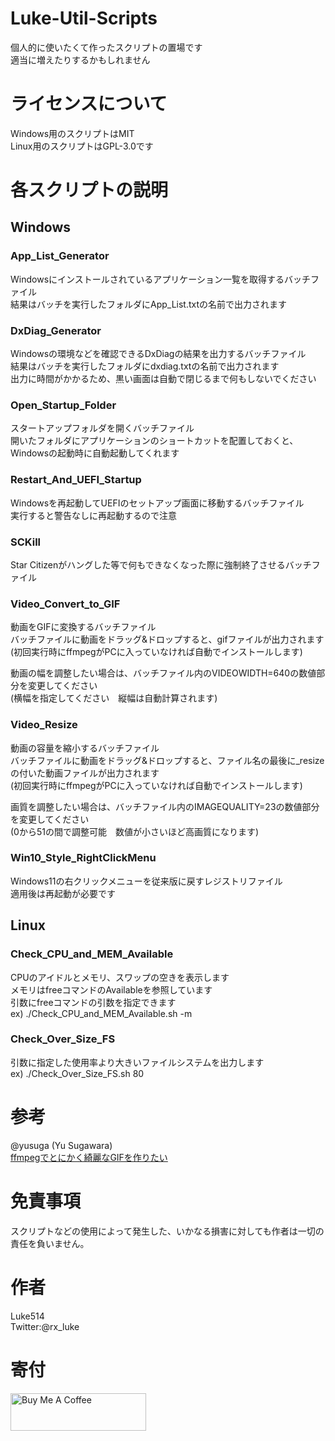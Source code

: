 # Luke-Util-Scripts
個人的に使いたくて作ったスクリプトの置場です  
適当に増えたりするかもしれません  

# ライセンスについて
Windows用のスクリプトはMIT  
Linux用のスクリプトはGPL-3.0です

# 各スクリプトの説明
## Windows
### App_List_Generator
Windowsにインストールされているアプリケーション一覧を取得するバッチファイル  
結果はバッチを実行したフォルダにApp_List.txtの名前で出力されます

### DxDiag_Generator
Windowsの環境などを確認できるDxDiagの結果を出力するバッチファイル  
結果はバッチを実行したフォルダにdxdiag.txtの名前で出力されます  
出力に時間がかかるため、黒い画面は自動で閉じるまで何もしないでください

### Open_Startup_Folder
スタートアップフォルダを開くバッチファイル  
開いたフォルダにアプリケーションのショートカットを配置しておくと、Windowsの起動時に自動起動してくれます

### Restart_And_UEFI_Startup
Windowsを再起動してUEFIのセットアップ画面に移動するバッチファイル  
実行すると警告なしに再起動するので注意  

### SCKill
Star Citizenがハングした等で何もできなくなった際に強制終了させるバッチファイル  

### Video_Convert_to_GIF
動画をGIFに変換するバッチファイル  
バッチファイルに動画をドラッグ&ドロップすると、gifファイルが出力されます  
(初回実行時にffmpegがPCに入っていなければ自動でインストールします)  
  
動画の幅を調整したい場合は、バッチファイル内のVIDEOWIDTH=640の数値部分を変更してください  
(横幅を指定してください　縦幅は自動計算されます)  

### Video_Resize
動画の容量を縮小するバッチファイル  
バッチファイルに動画をドラッグ&ドロップすると、ファイル名の最後に_resizeの付いた動画ファイルが出力されます  
(初回実行時にffmpegがPCに入っていなければ自動でインストールします)  
  
画質を調整したい場合は、バッチファイル内のIMAGEQUALITY=23の数値部分を変更してください  
(0から51の間で調整可能　数値が小さいほど高画質になります)

### Win10_Style_RightClickMenu
Windows11の右クリックメニューを従来版に戻すレジストリファイル  
適用後は再起動が必要です  

## Linux
### Check_CPU_and_MEM_Available
CPUのアイドルとメモリ、スワップの空きを表示します  
メモリはfreeコマンドのAvailableを参照しています  
引数にfreeコマンドの引数を指定できます  
ex) ./Check_CPU_and_MEM_Available.sh -m

### Check_Over_Size_FS
引数に指定した使用率より大きいファイルシステムを出力します  
ex) ./Check_Over_Size_FS.sh 80

# 参考
@yusuga (Yu Sugawara)  
[ffmpegでとにかく綺麗なGIFを作りたい](https://qiita.com/yusuga/items/ba7b5c2cac3f2928f040)

# 免責事項
スクリプトなどの使用によって発生した、いかなる損害に対しても作者は一切の責任を負いません。  

# 作者
Luke514  
Twitter:@rx_luke

# 寄付
<a href="https://www.buymeacoffee.com/Luke514" target="_blank"><img src="https://cdn.buymeacoffee.com/buttons/v2/default-yellow.png" alt="Buy Me A Coffee" style="height: 60px !important;width: 217px !important;" ></a>
